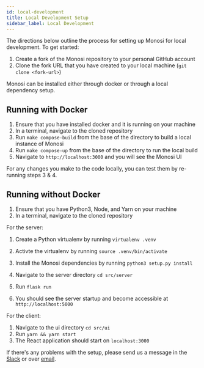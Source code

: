 ```yaml
---
id: local-development
title: Local Development Setup
sidebar_label: Local Development
---
```


The directions below outline the process for setting up Monosi for local development. To get started:

1. Create a fork of the Monosi repository to your personal GitHub account
2. Clone the fork URL that you have created to your local machine (`git clone <fork-url>`)

Monosi can be installed either through docker or through a local dependency setup.
## Running with Docker

1. Ensure that you have installed docker and it is running on your machine
2. In a terminal, navigate to the cloned repository
3. Run `make compose-build` from the base of the directory to build a local instance of Monosi
4. Run `make compose-up` from the base of the directory to run the local build
5. Navigate to `http://localhost:3000` and you will see the Monosi UI

For any changes you make to the code locally, you can test them by re-running steps 3 & 4.
## Running without Docker

1. Ensure that you have Python3, Node, and Yarn on your machine
2. In a terminal, navigate to the cloned repository

For the server: 
1. Create a Python virtualenv by running `virtualenv .venv`

2. Activte the virtualenv by running `source .venv/bin/activate`
3. Install the Monosi dependencies by running `python3 setup.py install`
4. Navigate to the server directory `cd src/server`
5. Run `flask run`
6. You should see the server startup and become accessible at `http://localhost:5000`

For the client:
1. Navigate to the ui directory `cd src/ui`
2. Run `yarn && yarn start`
3. The React application should start on `localhost:3000`


If there's any problems with the setup, please send us a message in the [Slack](https://monosi.dev/slack) or over [email](mailto:support@monosi.dev). 
